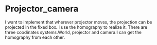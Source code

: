 # Projector_camera
I want to implement that wherever projector moves, the projection can be projected in the fixed box.
I use the homography to realize it.
There are three coodinates systems.World, projector and camera.I can get the homography from each other.
